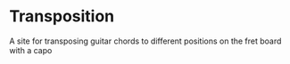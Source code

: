# Transposition
A site for transposing guitar chords to different positions on the fret board with a capo
